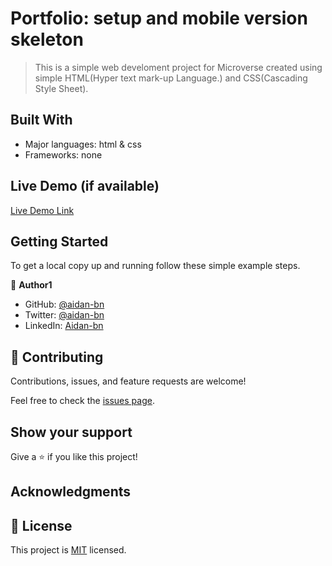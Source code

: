 # Portfolio: setup and mobile version skeleton

> This is a simple web develoment project for Microverse created using simple HTML(Hyper text mark-up Language.) and CSS(Cascading Style Sheet).

## Built With

- Major languages: html & css
- Frameworks: none

## Live Demo (if available)

[Live Demo Link](https://livedemo.com)

## Getting Started

To get a local copy up and running follow these simple example steps.

👤 **Author1**

- GitHub: [@aidan-bn](https://github.com/aidan-bn)
- Twitter: [@aidan-bn](https://twitter.com/aidan-bn)
- LinkedIn: [Aidan-bn](https://linkedin.com/in/aidan-bn)

## 🤝 Contributing

Contributions, issues, and feature requests are welcome!

Feel free to check the [issues page](../../issues/).

## Show your support

Give a ⭐️ if you like this project!

## Acknowledgments

## 📝 License

This project is [MIT](./MIT.md) licensed.